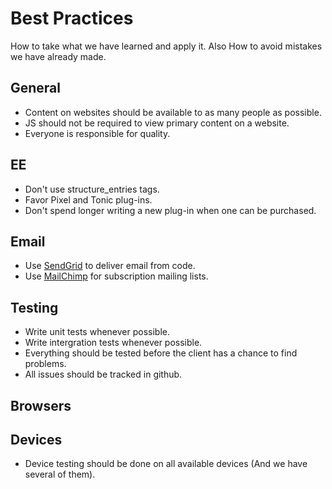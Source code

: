 Best Practices
==============

How to take what we have learned and apply it. Also How to avoid mistakes we have already made.

General
-------

* Content on websites should be available to as many people as possible.
* JS should not be required to view primary content on a website.
* Everyone is responsible for quality. 


EE
-------

* Don't use structure_entries tags.
* Favor Pixel and Tonic plug-ins. 
* Don't spend longer writing a new plug-in when one can be purchased. 


Email
-------

* Use [SendGrid](http://sendgrid.com) to deliver email from code.
* Use [MailChimp](http://mailchimp.com/) for subscription mailing lists.


Testing
-------

* Write unit tests whenever possible.
* Write intergration tests whenever possible.
* Everything should be tested before the client has a chance to find problems.
* All issues should be tracked in github.

Browsers
-------



Devices
-------

* Device testing should be done on all available devices (And we have several of them).